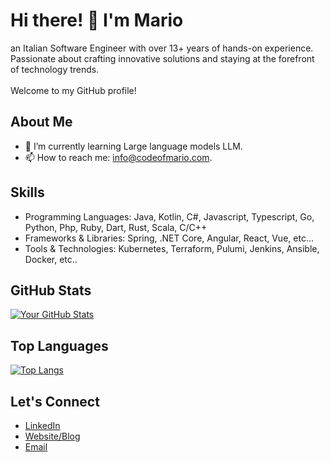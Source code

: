 # Hi there! 👋 I'm Mario

an Italian Software Engineer with over 13+ years of hands-on experience. <br/>
Passionate about crafting innovative solutions and staying at the forefront of technology trends. <br/><br/>
Welcome to my GitHub profile!

## About Me

- 🌱 I’m currently learning Large language models LLM.
- 📫 How to reach me: [info@codeofmario.com](mailto:info@codeofmario.com).

## Skills

- Programming Languages: Java, Kotlin, C#, Javascript, Typescript, Go, Python, Php, Ruby, Dart, Rust, Scala, C/C++
- Frameworks & Libraries: Spring, .NET Core, Angular, React, Vue, etc...
- Tools & Technologies: Kubernetes, Terraform, Pulumi, Jenkins, Ansible, Docker, etc..

## GitHub Stats

[![Your GitHub Stats](https://github-readme-stats.vercel.app/api?username=codeofmario&show_icons=true&theme=radical)](https://github.com/codeofmario)

## Top Languages

[![Top Langs](https://github-readme-stats.vercel.app/api/top-langs/?username=codeofmario&layout=compact&theme=radical)](https://github.com/codeofmario)

## Let's Connect

- [LinkedIn](https://www.linkedin.com/in/mario-gjorgievski/)
- [Website/Blog](https://codeofmario.com)
- [Email](mailto:info@codeofmario.com)
